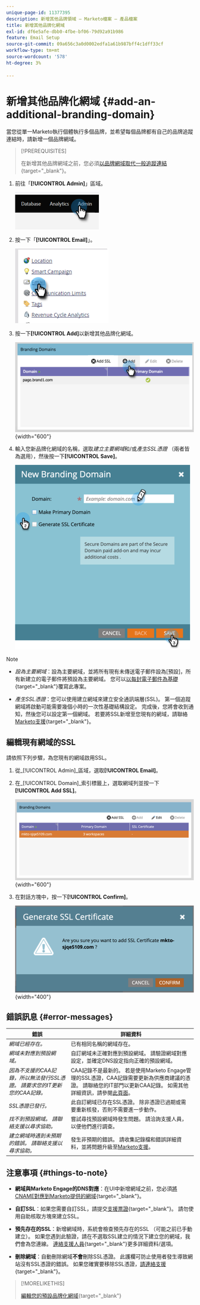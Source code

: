 ```yaml
---
unique-page-id: 11377395
description: 新增其他品牌領域 — Marketo檔案 — 產品檔案
title: 新增其他品牌化網域
exl-id: df6e5afe-dbb0-4fbe-bf06-79d92a91b986
feature: Email Setup
source-git-commit: 09a656c3a0d0002edfa1a61b987bff4c1dff33cf
workflow-type: tm+mt
source-wordcount: '578'
ht-degree: 3%

---
```


# 新增其他品牌化網域 {#add-an-additional-branding-domain}

當您從單一Marketo執行個體執行多個品牌，並希望每個品牌都有自己的品牌追蹤連結時，請新增一個品牌網域。

>[!PREREQUISITES]
>
>在新增其他品牌網域之前，您必須[以品牌網域取代一般追蹤連結](/help/marketo/product-docs/administration/email-setup/add-multiple-branding-domains/edit-your-default-branding-domain.md){target="_blank"}。

1. 前往「**[!UICONTROL Admin]**」區域。

   ![](assets/add-an-additional-branding-domain-1.png)

1. 按一下「**[!UICONTROL Email]**」。

   ![](assets/add-an-additional-branding-domain-2.png)

1. 按一下&#x200B;**[!UICONTROL Add]**&#x200B;以新增其他品牌化網域。

   ![](assets/add-an-additional-branding-domain-3.png){width="600"}

1. 輸入您新品牌化網域的名稱，選取&#x200B;_建立主要網域_&#x200B;和/或&#x200B;_產生SSL憑證_ （兩者皆為選用），然後按一下&#x200B;**[!UICONTROL Save]**。

   ![](assets/add-an-additional-branding-domain-4.png)

>[!NOTE]
>
>* _設為主要網域_：設為主要網域，並將所有現有未傳送電子郵件設為[預設]，所有新建立的電子郵件將預設為主要網域。 您可以[以每封電子郵件為基礎](/help/marketo/product-docs/administration/email-setup/add-multiple-branding-domains/overwrite-primary-domain-for-emails.md){target="_blank"}覆寫此專案。
>
>* _產生SSL憑證_：您可以使用建立網域來建立安全通訊端層(SSL)。 第一個追蹤網域將啟動可能需要幾個小時的一次性基礎結構設定。 完成後，您將會收到通知，然後您可以設定第一個網域。 若要將SSL新增至您現有的網域，請聯絡[Marketo支援](https://nation.marketo.com/t5/support/ct-p/Support){target="_blank"}。

## 編輯現有網域的SSL

請依照下列步驟，為您現有的網域啟用SSL。

1. 從&#x200B;_[!UICONTROL Admin]_區域，選取&#x200B;**[!UICONTROL Email]**。

1. 在&#x200B;_[!UICONTROL Domain]_索引標籤上，選取網域列並按一下&#x200B;**[!UICONTROL Add SSL]**。

   ![管理員 — 電子郵件 — 網域 — 新增SSL](./assets/admin-email-branding-domain-add-ssl.png){width="600"}

1. 在對話方塊中，按一下&#x200B;**[!UICONTROL Confirm]**。

   ![新增SSL — 確認](./assets/generate-ssl-cert-confirm.png){width="400"}

## 錯誤訊息 {#error-messages}

<table><thead>
  <tr>
    <th>錯誤</th>
    <th>詳細資料</th>
  </tr></thead>
<tbody>
<tr>
    <td><i>網域已經存在。</i></td>
    <td>已有相同名稱的網域存在。</td>
  </tr>
  <tr>
    <td><i>網域未對應到預設網域。</i></td>
    <td>自訂網域未正確對應到預設網域。 請驗證網域對應設定，並確定DNS設定指向正確的預設網域。</td>
  </tr>
  <tr>
    <td><i>因為不支援的CAA記錄，所以無法發行SSL憑證。 請要求您的IT更新您的CAA記錄。</i></td>
    <td>CAA記錄不是最新的。 若是使用Marketo Engage管理的SSL憑證，CAA記錄需要更新為供應商建議的憑證。 請聯絡您的IT部門以更新CAA記錄。 如需其他詳細資訊，請參閱<a href="https://nation.marketo.com/t5/product-blogs/changes-to-marketo-engage-secured-domains-platform/ba-p/329305#M2246">此頁面</a>。</td>
  </tr>
  <tr>
    <td><i>SSL憑證已發行。</i></td>
    <td>此自訂網域已存在SSL憑證。 除非憑證已過期或需要重新核發，否則不需要進一步動作。</td>
  </tr>
  <tr>
    <td><i>找不到預設網域。 請聯絡支援以尋求協助。</i></td>
    <td>嘗試尋找預設網域時發生問題。 請洽詢支援人員，以便他們進行調查。</td>
  </tr>
  <tr>
    <td><i>建立網域時遇到未預期的錯誤。 請聯絡支援以尋求協助。</i></td>
    <td>發生非預期的錯誤。 請收集記錄檔和錯誤詳細資料，並將問題升級至<a href="https://nation.marketo.com/t5/support/ct-p/Support" target="_blank">Marketo支援</a>。</td>
  </tr>
</tbody></table>

## 注意事項 {#things-to-note}

* **網域與Marketo Engage的DNS對應**：在UI中新增網域之前，您必須[將CNAME對應到Marketo提供的網域](https://experienceleague.adobe.com/en/docs/marketo/using/getting-started/initial-setup/setup-steps#customize-your-landing-page-urls-with-a-cname){target="_blank"}。

* **自訂SSL**：如果您需要自訂SSL，請提交[支援票證](https://nation.marketo.com/t5/support/ct-p/Support){target="_blank"}。 請勿使用自助核取方塊來建立SSL。

* **預先存在的SSL**：新增網域時，系統會檢查預先存在的SSL （可能之前已手動建立）。 如果您遇到此驗證，請在不選取SSL建立的情況下建立您的網域，我們會為您連線。 [連絡支援人員](https://nation.marketo.com/t5/support/ct-p/Support){target="_blank"}更多詳細資料/選項。

* **刪除網域**：自動刪除網域&#x200B;**不會**&#x200B;刪除SSL憑證。 此護欄可防止使用者發生導致網站沒有SSL憑證的錯誤。 如果您確實要移除SSL憑證，[請連絡支援](https://nation.marketo.com/t5/support/ct-p/Support){target="_blank"}。

>[!MORELIKETHIS]
>
>[編輯您的預設品牌化網域](/help/marketo/product-docs/administration/email-setup/add-multiple-branding-domains/edit-your-default-branding-domain.md){target="_blank"}
